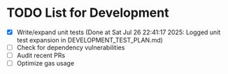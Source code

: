 # TODO List for Development

- [x] Write/expand unit tests  (Done at Sat Jul 26 22:41:17 2025: Logged unit test expansion in DEVELOPMENT_TEST_PLAN.md)
- [ ] Check for dependency vulnerabilities
- [ ] Audit recent PRs
- [ ] Optimize gas usage